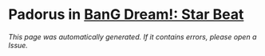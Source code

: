 # Padorus in [BanG Dream!: Star Beat](https://myanimelist.net/manga/85856/BanG_Dream__Star_Beat)

###### This page was automatically generated. If it contains errors, please open a Issue.
